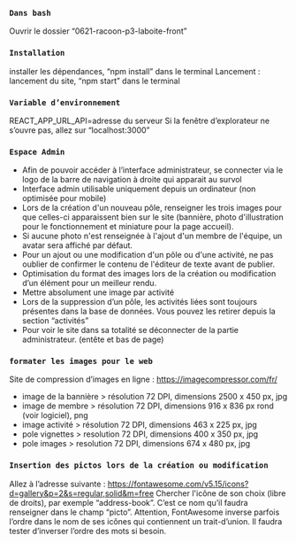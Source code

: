 ### `Dans bash`
Ouvrir le dossier “0621-racoon-p3-laboite-front”

### `Installation`
installer les dépendances, “npm install” dans le terminal
Lancement : lancement du site, “npm start” dans le terminal

### `Variable d’environnement`
REACT_APP_URL_API=adresse du serveur
Si la fenêtre d’explorateur ne s’ouvre pas, allez sur “localhost:3000”

### `Espace Admin`
-   Afin de pouvoir accéder à l’interface administrateur, se connecter via le logo de la barre de navigation à droite qui apparait au survol
-   Interface admin utilisable uniquement depuis un ordinateur (non optimisée pour mobile)
-   Lors de la création d'un nouveau pôle, renseigner les trois images pour que celles-ci apparaissent bien sur le site (bannière, photo d'illustration pour le fonctionnement et miniature pour la page accueil).
-   Si aucune photo n'est renseignée à l'ajout d'un membre de l'équipe, un avatar sera affiché par défaut.
-   Pour un ajout ou une modification d'un pôle ou d'une activité, ne pas oublier de confirmer le contenu de l'éditeur de texte avant de publier.
-   Optimisation du format des images lors de la création ou modification d’un élément    pour un meilleur rendu.
-   Mettre absolument une image par activité
-   Lors de la suppression d’un pôle, les activités liées sont toujours présentes dans la base de données. Vous pouvez les retirer depuis la section “activités”
-   Pour voir le site dans sa totalité se déconnecter de la partie administrateur. (entête et bas de page)

### `formater les images pour le web`
Site de compression d’images en ligne :  https://imagecompressor.com/fr/
-   image de la bannière > résolution 72 DPI, dimensions 2500 x 450 px, jpg
-   image de membre > résolution 72 DPI, dimensions 916 x 836 px rond (voir logiciel), png
-   image activité > résolution 72 DPI, dimensions 463 x 225 px, jpg
-   pole vignettes > resolution 72 DPI, dimensions 400 x 350 px, jpg
-   pole images > resolution 72 DPI, dimensions 674 x 480 px, jpg

### `Insertion des pictos lors de la création ou modification`
Allez à l’adresse suivante : https://fontawesome.com/v5.15/icons?d=gallery&p=2&s=regular,solid&m=free
Chercher l'icône de son choix (libre de droits), par exemple “address-book”. C’est ce nom qu’il faudra renseigner dans le champ “picto”.
Attention, FontAwesome inverse parfois l’ordre dans le nom de ses icônes qui contiennent un trait-d’union. Il faudra tester d’inverser l’ordre des mots si besoin.



